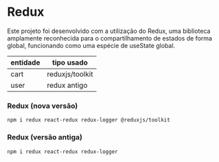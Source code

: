 # Redux
Este projeto foi desenvolvido com a utilização do Redux, uma biblioteca amplamente reconhecida para o compartilhamento de estados de forma global, funcionando como uma espécie de useState global.

|entidade|tipo usado|
|---|---|
| cart | reduxjs/toolkit |
| user | redux antigo |

### Redux (nova versão)
```
npm i redux react-redux redux-logger @reduxjs/toolkit
```

### Redux (versão antiga)
```
npm i redux react-redux redux-logger
```
